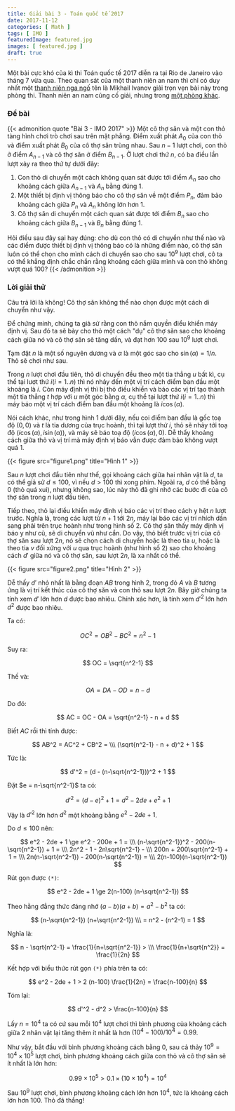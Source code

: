 ```yaml
---
title: Giải bài 3 - Toán quốc tế 2017
date: 2017-11-12
categories: [ Math ]
tags: [ IMO ]
featuredImage: featured.jpg
images: [ featured.jpg ]
draft: true
---
```


Một bài cực khó của kì thi Toán quốc tế 2017 diễn ra tại Rio de Janeiro vào tháng 7 vừa qua. Theo quan sát của một thanh niên an nam thì chỉ có duy nhất một [thanh niên nga ngố](https://www.imo-official.org/team_r.aspx?code=RUS&year=2017) tên là Mikhail Ivanov giải trọn vẹn bài này trong phòng thi. Thanh niên an nam cũng cố giải, nhưng trong [một phòng khác](https://en.wikipedia.org/wiki/Toilet).

### Đề bài

{{< admonition quote "Bài 3 - IMO 2017" >}}
Một cô thợ săn và một con thỏ tàng hình chơi trò chơi sau trên mặt phẳng. Điểm xuất phát $A_{0}$ của con thỏ và điểm xuất phát $B_{0}$ của cô thợ săn trùng nhau. Sau $n-1$ lượt chơi, con thỏ ở điểm $A_{n-1}$ và cô thợ săn ở điểm $B_{n-1}$. Ở lượt chơi thứ $n$, có ba điều lần lượt xảy ra theo thứ tự dưới đây:

1. Con thỏ di chuyển một cách không quan sát được tới điểm $A_{n}$ sao cho khoảng cách giữa $A_{n-1}$ và $A_{n}$ bằng đúng $1$.
2. Một thiết bị định vị thông báo cho cô thợ săn về một điểm $P_{n}$, đảm bảo khoảng cách giữa $P_{n}$ và $A_{n}$ không lớn hơn $1$.
3. Cô thợ săn di chuyển một cách quan sát được tới điểm $B_{n}$ sao cho khoảng cách giữa $B_{n-1}$ và $B_{n}$ bằng đúng $1$.

Hỏi điều sau đây sai hay đúng: cho dù con thỏ có di chuyển như thế nào và các điểm được thiết bị định vị thông báo có là những điểm nào, cô thợ săn luôn có thể chọn cho mình cách di chuyển sao cho sau $10^9$ lượt chơi, cô ta có thể khẳng định chắc chắn rằng khoảng cách giữa mình và con thỏ không vượt quá $100$?
{{< /admonition >}}

### Lời giải thử

Câu trả lời là không! Cô thợ săn không thể nào chọn được một cách di chuyển như vậy.

Để chứng minh, chúng ta giả sử rằng con thỏ nắm quyền điểu khiển máy định vị. Sau đó ta sẽ bày cho thỏ một cách "dụ" cô thợ săn sao cho khoảng cách giữa nó và cô thợ săn sẽ tăng dần, và đạt hơn $100$ sau $10^9$ lượt chơi.

Tạm đặt $n$ là một số nguyên dương và ${\alpha}$ là một góc sao cho $\sin(\alpha) = 1/n$. Thỏ sẽ chơi như sau.

Trong $n$ lượt chơi đầu tiên, thỏ di chuyển đều theo một tia thẳng $u$ bất kì, cụ thể tại lượt thứ $i (i=1..n)$ thì nó nhảy đến một vị trí cách điểm ban đầu một khoảng là $i$. Còn máy định vị thì bị thỏ điều khiển và báo các vị trí tạo thành một tia thẳng $t$ hợp với $u$ một góc bằng $\alpha$, cụ thể tại lượt thứ $i (i=1..n)$ thì máy báo một vị trí cách điểm ban đầu một khoảng là $i\cos(\alpha)$.

Nói cách khác, như trong hình 1 dưới đây, nếu coi điểm ban đầu là gốc toạ độ $(0, 0)$ và $t$ là tia dương của trục hoành, thì tại lượt thứ $i$, thỏ sẽ nhảy tới toạ độ $( i\cos(\alpha), i\sin(\alpha) )$, và máy sẽ báo toạ độ $( i\cos(\alpha), 0 )$. Dễ thấy khoảng cách giữa thỏ và vị trí mà máy định vị báo vẫn được đảm bảo không vượt quá $1$.

{{< figure src="figure1.png" title="Hình 1" >}}

Sau $n$ lượt chơi đầu tiên như thế, gọi khoảng cách giữa hai nhân vật là $d$, ta có thể giả sử $d\le100$, vì nếu $d>100$ thì xong phim. Ngoài ra, $d$ có thể bằng $0$ (thỏ quá xui), nhưng không sao, lúc này thỏ đã ghi nhớ các bước đi của cô thợ săn trong $n$ lượt đầu tiên.

Tiếp theo, thỏ lại điều khiển máy định vị báo các vị trí theo cách y hệt $n$ lượt trước. Nghĩa là, trong các lượt từ $n+1$ tới $2n$, máy lại báo các vị trí nhích dần sang phải trên trục hoành như trong hình số 2. Cô thợ săn thấy máy định vị báo y như cũ, sẽ di chuyển vũ như cẩn. Do vậy, thỏ biết trước vị trí của cô thợ săn sau lượt $2n$, nó sẽ chọn cách di chuyển hoặc là theo tia $u$, hoặc là theo tia $v$ đối xứng với $u$ qua trục hoành (như hình số 2) sao cho khoảng cách $d'$ giữa nó và cô thợ săn, sau lượt $2n$, là xa nhất có thể.

{{< figure src="figure2.png" title="Hình 2" >}}

Dễ thấy $d'$ nhỏ nhất là bằng đoạn $AB$ trong hình 2, trong đó $A$ và $B$ tương ứng là vị trí kết thúc của cô thợ săn và con thỏ sau lượt $2n$. Bây giờ chúng ta tính xem $d'$ lớn hơn $d$ được bao nhiêu. Chính xác hơn, là tính xem $d'^2$ lớn hơn $d^2$ được bao nhiêu.

Ta có:

$$ OC^2 = OB^2 - BC^2 = n^2-1 $$

Suy ra:

$$ OC = \sqrt{n^2-1} $$

Thế và:

$$ OA = DA - OD = n - d $$

Do đó:

$$ AC = OC - OA = \sqrt{n^2-1} - n + d $$

Biết $AC$ rồi thì tính được:

$$ AB^2 = AC^2 + CB^2 = \\\
   (\sqrt{n^2-1} - n + d)^2 + 1 $$

Tức là:

$$ d'^2 = (d - (n-\sqrt{n^2-1}))^2 + 1 $$

Đặt $e = n-\sqrt{n^2-1}$ ta có:

$$ d'^2 = (d - e)^2 + 1 = d^2 - 2de + e^2 + 1 $$

Vậy là $d'^2$ lớn hơn $d^2$ một khoảng bằng $e^2 - 2de + 1$.

Do $d \le 100$ nên:

$$ e^2 - 2de + 1 \ge e^2 - 200e + 1 = \\\
   (n-\sqrt{n^2-1})^2 - 200(n-\sqrt{n^2-1}) + 1 = \\\
   2n^2 - 1 - 2n\sqrt{n^2-1} - \\\
   200n + 200\sqrt{n^2-1} + 1 = \\\
   2n(n-\sqrt{n^2-1}) - 200(n-\sqrt{n^2-1}) = \\\
   2(n-100)(n-\sqrt{n^2-1}) $$

Rút gọn được `(*)`:

$$ e^2 - 2de + 1 \ge 2(n-100) (n-\sqrt{n^2-1}) $$

Theo hằng đẳng thức đáng nhớ $(a-b)(a+b)=a^2-b^2$ ta có:

$$ (n-\sqrt{n^2-1}) (n+\sqrt{n^2-1}) \\\
   = n^2 - (n^2-1) = 1 $$

Nghĩa là:

$$ n - \sqrt{n^2-1} = \frac{1}{n+\sqrt{n^2-1}} > \\\
   \frac{1}{n+\sqrt{n^2}} = \frac{1}{2n} $$

Kết hợp với biểu thức rút gọn `(*)` phía trên ta có:

$$ e^2 - 2de + 1 > 2 (n-100) \frac{1}{2n} = \frac{n-100}{n} $$

Tóm lại:

$$ d'^2 - d^2 > \frac{n-100}{n} $$

Lấy $n=10^4$ ta có cứ sau mỗi $10^4$ lượt chơi thì bình phương của khoảng cách giữa 2 nhân vật lại tăng thêm ít nhất là hơn $(10^4-100)/10^4 = 0.99$.

Như vậy, bắt đầu với bình phương khoảng cách bằng $0$, sau cả thảy $10^9 = 10^4 \times 10^5$ lượt chơi, bình phương khoảng cách giữa con thỏ và cô thợ săn sẽ ít nhất là lớn hơn:

$$ 0.99 \times 10^5 > 0.1 \times (10 \times 10^4) = 10^4 $$

Sau $10^9$ lượt chơi, bình phương khoảng cách lớn hơn $10^4$, tức là khoảng cách lớn hơn $100$. Thỏ đã thắng!
